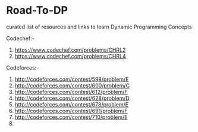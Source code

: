 # Road-To-DP
curated list of resources and links to learn Dynamic Programming Concepts

Codechef:-
1) https://www.codechef.com/problems/CHRL2
2) https://www.codechef.com/problems/CHRL4

Codeforces:-

1) http://codeforces.com/contest/598/problem/E
2) http://codeforces.com/contest/600/problem/C
3) http://codeforces.com/contest/612/problem/F
4) http://codeforces.com/contest/628/problem/D
5) http://codeforces.com/contest/678/problem/E
6) http://codeforces.com/contest/691/problem/F
7) http://codeforces.com/contest/710/problem/E
8) 


